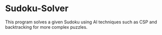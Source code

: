 # Sudoku-Solver
This program solves a given Sudoku using AI techniques such as CSP and backtracking for more complex puzzles. 
